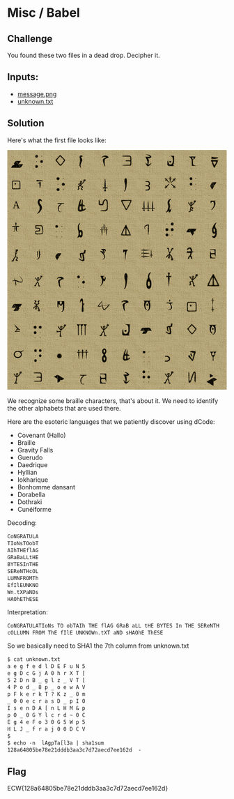 # Misc / Babel

## Challenge
You found these two files in a dead drop. Decipher it.

## Inputs:
- [message.png](./message.png)
- [unknown.txt](./unknown.txt)


## Solution
Here's what the first file looks like:

![message.png](./message.png)

We recognize some braille characters, that's about it. We need to identify the other alphabets that are used there.

Here are the esoteric languages that we patiently discover using dCode:
- Covenant (Hallo)
- Braille
- Gravity Falls
- Guerudo
- Daedrique
- Hyllian
- Iokharique
- Bonhomme dansant
- Dorabella
- Dothraki
- Cunéiforme

Decoding:
```
CoNGRATULA
TIoNsTOobT
AIhTHEflAG
GRaBaLLtHE
BYTESInTHE
SEReNTHcOL
LUMNFROMTh
EfIlEUNKNO
Wn.tXPaNDs
HAOhEThESE
```

Interpretation:
```
CoNGRATULATIoNs TO obTAIh THE flAG GRaB aLL tHE BYTES In THE SEReNTH cOLLUMN FROM ThE fIlE UNKNOWn.tXT aND sHAOhE ThESE
```

So we basically need to SHA1 the 7th column from unknown.txt

```console
$ cat unknown.txt
a e g f e d l D E F u N 5
e g D c G j A 0 h r X T [
5 2 D n B _ g l z _ V T [
4 P o d _ 8 p _ o e w A V
p F k e r k T ? K z _ 0 m
_ 0 0 e c r a s D _ p I 0
I s e n D A [ n L H M & p
p O _ 0 G Y l c r d ~ 0 C
E g 4 e F o 3 0 G 5 W p 5
H L J _ f r a j 0 0 D C V
$
$ echo -n  lAgpTa[l3a | sha1sum
128a64805be78e21dddb3aa3c7d72aecd7ee162d  -
```

## Flag
ECW{128a64805be78e21dddb3aa3c7d72aecd7ee162d}
